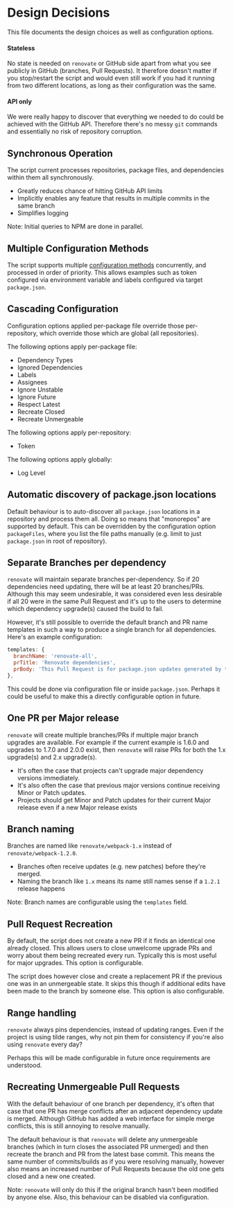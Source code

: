 # Design Decisions

This file documents the design choices as well as configuration options.

#### Stateless

No state is needed on `renovate` or GitHub side apart from what you see publicly in GitHub (branches, Pull Requests). It therefore doesn't matter if you stop/restart the script and would even still work if you had it running from two different locations, as long as their configuration was the same.

#### API only

We were really happy to discover that everything we needed to do could be achieved with the GitHub API. Therefore there's no messy `git` commands and essentially no risk of repository corruption.

## Synchronous Operation

The script current processes repositories, package files, and dependencies within them all synchronously.
- Greatly reduces chance of hitting GitHub API limits
- Implicitly enables any feature that results in multiple commits in the same branch
- Simplifies logging

Note: Initial queries to NPM are done in parallel.

## Multiple Configuration Methods

The script supports multiple [configuration methods](configuration.md) concurrently, and processed in order of priority.
This allows examples such as token configured via environment variable and labels configured via target `package.json`.

## Cascading Configuration

Configuration options applied per-package file override those per-repository, which override those which are global (all repositories).

The following options apply per-package file:

- Dependency Types
- Ignored Dependencies
- Labels
- Assignees
- Ignore Unstable
- Ignore Future
- Respect Latest
- Recreate Closed
- Recreate Unmergeable

The following options apply per-repository:

- Token

The following options apply globally:

- Log Level

## Automatic discovery of package.json locations

Default behaviour is to auto-discover all `package.json` locations in a repository and process them all.
Doing so means that "monorepos" are supported by default.
This can be overridden by the configuration option `packageFiles`, where you list the file paths manually (e.g. limit to just `package.json` in root of repository).

## Separate Branches per dependency

`renovate` will maintain separate branches per-dependency. So if 20 dependencies need updating, there will be at least 20 branches/PRs. Although this may seem undesirable, it was considered even less desirable if all 20 were in the same Pull Request and it's up to the users to determine which dependency upgrade(s) caused the build to fail.

However, it's still possible to override the default branch and PR name templates in such a way to produce a single branch for all dependencies. Here's an example configuration:

```javascript
templates: {
  branchName: 'renovate-all',
  prTitle: 'Renovate dependencies',
  prBody: 'This Pull Request is for package.json updates generated by the renovate utility.',
},
```

This could be done via configuration file or inside `package.json`. Perhaps it could be useful to make this a directly configurable option in future.

## One PR per Major release

`renovate` will create multiple branches/PRs if multiple major branch upgrades are available. For example if the current example is 1.6.0 and upgrades to 1.7.0 and 2.0.0 exist, then `renovate` will raise PRs for both the 1.x upgrade(s) and 2.x upgrade(s).

- It's often the case that projects can't upgrade major dependency versions immediately.
- It's also often the case that previous major versions continue receiving Minor or Patch updates.
- Projects should get Minor and Patch updates for their current Major release even if a new Major release exists

## Branch naming

Branches are named like `renovate/webpack-1.x` instead of `renovate/webpack-1.2.0`.

- Branches often receive updates (e.g. new patches) before they're merged.
- Naming the branch like `1.x` means its name still names sense if a `1.2.1` release happens

Note: Branch names are configurable using the `templates` field.

## Pull Request Recreation

By default, the script does not create a new PR if it finds an identical one already closed. This allows users to close unwelcome upgrade PRs and worry about them being recreated every run. Typically this is most useful for major upgrades.
This option is configurable.

The script does however close and create a replacement PR if the previous one was in an unmergeable state. It skips this though if additional edits have been made to the branch by someone else. This option is also configurable.

## Range handling

`renovate` always pins dependencies, instead of updating ranges. Even if the project is using tilde ranges, why not pin them for consistency if you're also using `renovate` every day?

Perhaps this will be made configurable in future once requirements are understood.

## Recreating Unmergeable Pull Requests

With the default behaviour of one branch per dependency, it's often that case that one PR has merge conflicts after an adjacent dependency update is merged. Although GitHub has added a web interface for simple merge conflicts, this is still annoying to resolve manually.

The default behaviour is that `renovate` will delete any unmergeable branches (which in turn closes the associated PR unmerged) and then recreate the branch and PR from the latest base commit. This means the same number of commits/builds as if you were resolving manually, however also means an increased number of Pull Requests because the old one gets closed and a new one created.

Note: `renovate` will only do this if the original branch hasn't been modified by anyone else. Also, this behaviour can be disabled via configuration.
